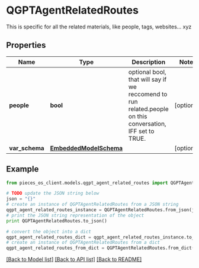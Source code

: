 # QGPTAgentRelatedRoutes

This is specific for all the related materials, like people, tags, websites... xyz

## Properties
Name | Type | Description | Notes
------------ | ------------- | ------------- | -------------
**people** | **bool** | optional bool, that will say if we reccomend to run related.people on this conversation, IFF set to TRUE. | [optional] 
**var_schema** | [**EmbeddedModelSchema**](EmbeddedModelSchema.md) |  | [optional] 

## Example

```python
from pieces_os_client.models.qgpt_agent_related_routes import QGPTAgentRelatedRoutes

# TODO update the JSON string below
json = "{}"
# create an instance of QGPTAgentRelatedRoutes from a JSON string
qgpt_agent_related_routes_instance = QGPTAgentRelatedRoutes.from_json(json)
# print the JSON string representation of the object
print QGPTAgentRelatedRoutes.to_json()

# convert the object into a dict
qgpt_agent_related_routes_dict = qgpt_agent_related_routes_instance.to_dict()
# create an instance of QGPTAgentRelatedRoutes from a dict
qgpt_agent_related_routes_from_dict = QGPTAgentRelatedRoutes.from_dict(qgpt_agent_related_routes_dict)
```
[[Back to Model list]](../README.md#documentation-for-models) [[Back to API list]](../README.md#documentation-for-api-endpoints) [[Back to README]](../README.md)


